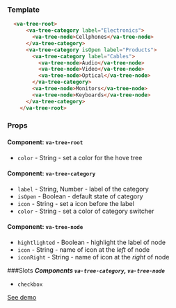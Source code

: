 ### Template
```html
  <va-tree-root>
      <va-tree-category label="Electronics">
        <va-tree-node>Cellphones</va-tree-node>
      </va-tree-category>
      <va-tree-category isOpen label="Products">
        <va-tree-category label="Cables">
          <va-tree-node>Audio</va-tree-node>
          <va-tree-node>Video</va-tree-node>
          <va-tree-node>Optical</va-tree-node>
        </va-tree-category>
        <va-tree-node>Monitors</va-tree-node>
        <va-tree-node>Keyboards</va-tree-node>
      </va-tree-category>
    </va-tree-root>
```

### Props
#### Component: `va-tree-root`
* `color` - String - set a color for the hove tree
#### Component: `va-tree-category`
* `label` - String, Number - label of the category
* `isOpen` - Boolean - default state of category
* `icon` - String - set a icon before the label
* `color` - String - set a color of category switcher

#### Component: `va-tree-node`
* `hightlighted` - Boolean - highlight the label of node
* `icon` - String - name of icon at the _left_ of node
* `iconRight` - String - name of icon at the _right_ of node

###Slots 
***Components `va-tree-category`, `va-tree-node`***
* `checkbox`

[See demo](https://vuestic.epicmax.co/#/ui/tree-view)


